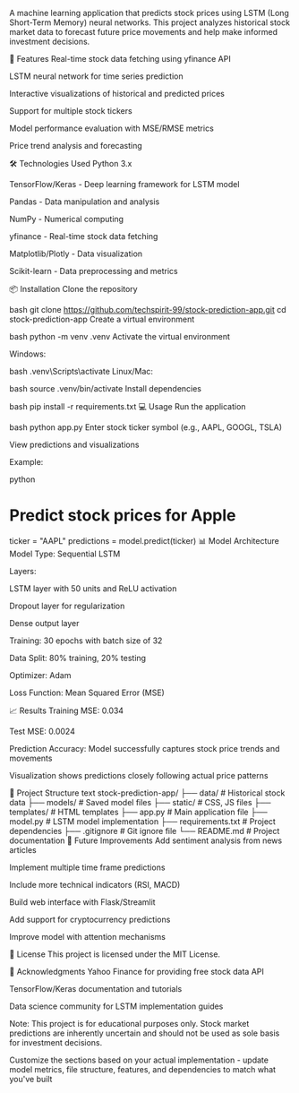 A machine learning application that predicts stock prices using LSTM (Long Short-Term Memory) neural networks. This project analyzes historical stock market data to forecast future price movements and help make informed investment decisions.​

🚀 Features
Real-time stock data fetching using yfinance API

LSTM neural network for time series prediction

Interactive visualizations of historical and predicted prices

Support for multiple stock tickers

Model performance evaluation with MSE/RMSE metrics

Price trend analysis and forecasting

🛠️ Technologies Used
Python 3.x

TensorFlow/Keras - Deep learning framework for LSTM model

Pandas - Data manipulation and analysis

NumPy - Numerical computing

yfinance - Real-time stock data fetching

Matplotlib/Plotly - Data visualization

Scikit-learn - Data preprocessing and metrics

📦 Installation
Clone the repository

bash
git clone https://github.com/techspirit-99/stock-prediction-app.git
cd stock-prediction-app
Create a virtual environment

bash
python -m venv .venv
Activate the virtual environment

Windows:

bash
.venv\Scripts\activate
Linux/Mac:

bash
source .venv/bin/activate
Install dependencies

bash
pip install -r requirements.txt
💻 Usage
Run the application

bash
python app.py
Enter stock ticker symbol (e.g., AAPL, GOOGL, TSLA)

View predictions and visualizations

Example:

python
# Predict stock prices for Apple
ticker = "AAPL"
predictions = model.predict(ticker)
📊 Model Architecture
Model Type: Sequential LSTM

Layers:

LSTM layer with 50 units and ReLU activation

Dropout layer for regularization

Dense output layer

Training: 30 epochs with batch size of 32

Data Split: 80% training, 20% testing

Optimizer: Adam

Loss Function: Mean Squared Error (MSE)

📈 Results
Training MSE: 0.034

Test MSE: 0.0024

Prediction Accuracy: Model successfully captures stock price trends and movements

Visualization shows predictions closely following actual price patterns

📁 Project Structure
text
stock-prediction-app/
├── data/               # Historical stock data
├── models/             # Saved model files
├── static/             # CSS, JS files
├── templates/          # HTML templates
├── app.py              # Main application file
├── model.py            # LSTM model implementation
├── requirements.txt    # Project dependencies
├── .gitignore          # Git ignore file
└── README.md           # Project documentation
🔮 Future Improvements
Add sentiment analysis from news articles

Implement multiple time frame predictions

Include more technical indicators (RSI, MACD)

Build web interface with Flask/Streamlit

Add support for cryptocurrency predictions

Improve model with attention mechanisms

📝 License
This project is licensed under the MIT License.

🙏 Acknowledgments
Yahoo Finance for providing free stock data API

TensorFlow/Keras documentation and tutorials

Data science community for LSTM implementation guides

Note: This project is for educational purposes only. Stock market predictions are inherently uncertain and should not be used as sole basis for investment decisions.​

Customize the sections based on your actual implementation - update model metrics, file structure, features, and dependencies to match what you've built
